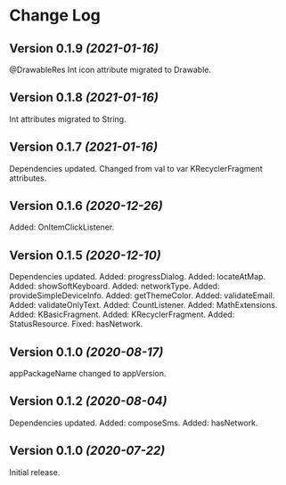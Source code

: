 Change Log
==========
Version 0.1.9 *(2021-01-16)*
----------------------------
@DrawableRes Int icon attribute migrated to Drawable.

Version 0.1.8 *(2021-01-16)*
----------------------------
Int attributes migrated to String.

Version 0.1.7 *(2021-01-16)*
----------------------------
Dependencies updated.
Changed from val to var KRecyclerFragment attributes.

Version 0.1.6 *(2020-12-26)*
----------------------------
Added: OnItemClickListener.

Version 0.1.5 *(2020-12-10)*
----------------------------
Dependencies updated.
Added: progressDialog.
Added: locateAtMap.
Added: showSoftKeyboard.
Added: networkType.
Added: provideSimpleDeviceInfo.
Added: getThemeColor.
Added: validateEmail.
Added: validateOnlyText.
Added: CountListener.
Added: MathExtensions.
Added: KBasicFragment.
Added: KRecyclerFragment.
Added: StatusResource.
Fixed: hasNetwork.

Version 0.1.0 *(2020-08-17)*
----------------------------
appPackageName changed to appVersion.

Version 0.1.2 *(2020-08-04)*
----------------------------
Dependencies updated.
Added: composeSms.
Added: hasNetwork.

Version 0.1.0 *(2020-07-22)*
----------------------------
Initial release.

